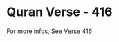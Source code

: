 # Quran Verse - 416 

For more infos, See [Verse 416](https://www.quranbookk.com/quran/search?q=416)